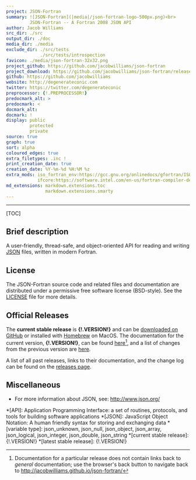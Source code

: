 ```yaml
---
project: JSON-Fortran
summary: ![JSON-Fortran](|media|/json-fortran-logo-500px.png)<br>
         JSON-Fortran -- A Fortran 2008 JSON API
author: Jacob Williams
src_dir: ./src
output_dir: ./doc
media_dir: ./media
exclude_dir: ./src/tests
             ./src/tests/introspection
favicon: ./media/json-fortran-32x32.png
project_github: https://github.com/jacobwilliams/json-fortran
project_download: https://github.com/jacobwilliams/json-fortran/releases/latest
github: https://github.com/jacobwilliams
website: http://degenerateconic.com
twitter: https://twitter.com/degenerateconic
preprocessor: {!.PREPROCESSOR!}
predocmark_alt: >
predocmark: <
docmark_alt:
docmark: !
display: public
         protected
         private
source: true
graph: true
sort: alpha
coloured_edges: true
extra_filetypes: .inc !
print_creation_date: true
creation_date: %Y-%m-%d %H:%M %z
extra_mods: iso_fortran_env:https://gcc.gnu.org/onlinedocs/gfortran/ISO_005fFORTRAN_005fENV.html
            ifcore:https://software.intel.com/en-us/fortran-compiler-developer-guide-and-reference-tracebackqq
md_extensions: markdown.extensions.toc
               markdown.extensions.smarty
---
```


--------------------

[TOC]

Brief description
-----------------

A user-friendly, thread-safe, and object-oriented API for reading and writing [JSON](http://json.org) files, written in modern Fortran.

License
-------

The JSON-Fortran source code and related files and documentation are
distributed under a permissive free software license (BSD-style).  See
the
[LICENSE](http://jacobwilliams.github.io/json-fortran/page/development-resources/LICENSE.html)
file for more details.

Official Releases
-----------------

The **current stable release** is **{!.VERSION!}** and can be [downloaded
on GitHub](https://github.com/jacobwilliams/json-fortran/releases/latest)
or installed with [Homebrew](http://brew.sh) on MacOS. The
documentation for the current version, **{!.VERSION!}**, can be
found [here](http://jacobwilliams.github.io/json-fortran/prev/{!.VERSION!}/index.html)[^1], and a
list of changes from the previous version are
[here](http://jacobwilliams.github.io/json-fortran/page/releases/index.html#change-log).

A list of all past releases, links to their documentation, and the
change log can be found on the
[releases page](http://jacobwilliams.github.io/json-fortran/page/releases/index.html).

Miscellaneous
-------------

* For more information about JSON, see: <http://www.json.org/>

*[API]: Application Programming Interface: a set of routines, protocols, and tools for building software applications
*[JSON]: JavaScript Object Notation: A human friendly syntax for storing and exchanging data
*[variable type]: json_unknown, json_null, json_object, json_array, json_logical, json_integer, json_double, json_string
*[current stable release]: {!.VERSION!}
*[latest stable release]: {!.VERSION!}

[^1]:
    Documentation for a particular release does not contain links
    back to *general* documentation; use the browser's back button to
    navigate back to <http://jacobwilliams.github.io/json-fortran/>
